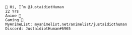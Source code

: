 
    👋 Hi, I’m @JustaidiotHuman
    22 Yrs
    Anime 🖤
    Gaming 🖤
    MyAnimeList: myanimelist.net/animelist/justaidiothuman
    Discord: JustaidiotHuman#6965

